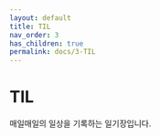 ```yaml
---
layout: default
title: TIL
nav_order: 3
has_children: true
permalink: docs/3-TIL
---
```

# TIL
매일매일의 일상을 기록하는 일기장입니다.